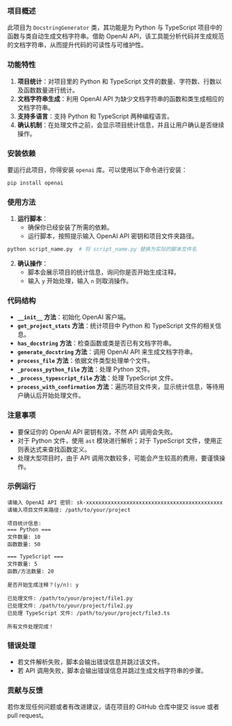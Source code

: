 ### 项目概述
此项目为 `DocstringGenerator` 类，其功能是为 Python 与 TypeScript 项目中的函数与类自动生成文档字符串。借助 OpenAI API，该工具能分析代码并生成规范的文档字符串，从而提升代码的可读性与可维护性。

### 功能特性
1. **项目统计**：对项目里的 Python 和 TypeScript 文件的数量、字符数、行数以及函数数量进行统计。
2. **文档字符串生成**：利用 OpenAI API 为缺少文档字符串的函数和类生成相应的文档字符串。
3. **支持多语言**：支持 Python 和 TypeScript 两种编程语言。
4. **确认机制**：在处理文件之前，会显示项目统计信息，并且让用户确认是否继续操作。

### 安装依赖
要运行此项目，你得安装 `openai` 库。可以使用以下命令进行安装：
```bash
pip install openai
```

### 使用方法
1. **运行脚本**：
    - 确保你已经安装了所需的依赖。
    - 运行脚本，按照提示输入 OpenAI API 密钥和项目文件夹路径。
```bash
python script_name.py  # 将 script_name.py 替换为实际的脚本文件名
```
2. **确认操作**：
    - 脚本会展示项目的统计信息，询问你是否开始生成注释。
    - 输入 `y` 开始处理，输入 `n` 则取消操作。

### 代码结构
- **`__init__` 方法**：初始化 OpenAI 客户端。
- **`get_project_stats` 方法**：统计项目中 Python 和 TypeScript 文件的相关信息。
- **`has_docstring` 方法**：检查函数或类是否已有文档字符串。
- **`generate_docstring` 方法**：调用 OpenAI API 来生成文档字符串。
- **`process_file` 方法**：依据文件类型处理单个文件。
- **`_process_python_file` 方法**：处理 Python 文件。
- **`_process_typescript_file` 方法**：处理 TypeScript 文件。
- **`process_with_confirmation` 方法**：遍历项目文件夹，显示统计信息，等待用户确认后开始处理文件。

### 注意事项
- 要保证你的 OpenAI API 密钥有效，不然 API 调用会失败。
- 对于 Python 文件，使用 `ast` 模块进行解析；对于 TypeScript 文件，使用正则表达式来查找函数定义。
- 处理大型项目时，由于 API 调用次数较多，可能会产生较高的费用，要谨慎操作。

### 示例运行
```
请输入 OpenAI API 密钥: sk-xxxxxxxxxxxxxxxxxxxxxxxxxxxxxxxxxxxxxxxxxxxx
请输入项目文件夹路径: /path/to/your/project

项目统计信息:
=== Python ===
文件数量: 10
函数数量: 50

=== TypeScript ===
文件数量: 5
函数/方法数量: 20

是否开始生成注释？(y/n): y

已处理文件: /path/to/your/project/file1.py
已处理文件: /path/to/your/project/file2.py
已处理 TypeScript 文件: /path/to/your/project/file3.ts

所有文件处理完成！
```

### 错误处理
- 若文件解析失败，脚本会输出错误信息并跳过该文件。
- 若 API 调用失败，脚本会输出错误信息并跳过生成文档字符串的步骤。

### 贡献与反馈
若你发现任何问题或者有改进建议，请在项目的 GitHub 仓库中提交 issue 或者 pull request。
